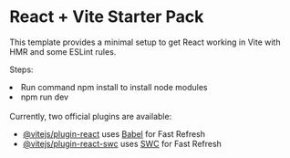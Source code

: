 # React + Vite Starter Pack

This template provides a minimal setup to get React working in Vite with HMR and some ESLint rules.

Steps:
<li>Run command npm install to install node modules</li>
<li>npm run dev</li>

<br/>
Currently, two official plugins are available:

- [@vitejs/plugin-react](https://github.com/vitejs/vite-plugin-react/blob/main/packages/plugin-react/README.md) uses [Babel](https://babeljs.io/) for Fast Refresh
- [@vitejs/plugin-react-swc](https://github.com/vitejs/vite-plugin-react-swc) uses [SWC](https://swc.rs/) for Fast Refresh
